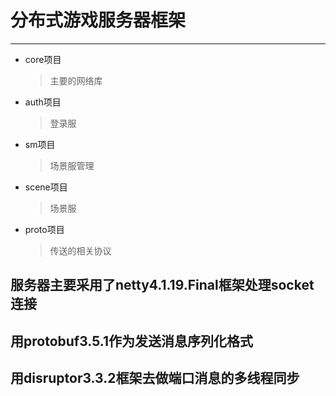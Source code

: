 # 分布式游戏服务器框架
------
* core项目
	>主要的网络库
* auth项目
	>登录服
* sm项目
	>场景服管理
* scene项目
	>场景服
* proto项目
	>传送的相关协议
## 服务器主要采用了netty4.1.19.Final框架处理socket连接
## 用protobuf3.5.1作为发送消息序列化格式
## 用disruptor3.3.2框架去做端口消息的多线程同步
	


